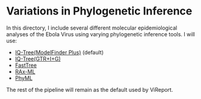 # Variations in Phylogenetic Inference

In this directory, I include several different molecular epidemiological analyses of the Ebola Virus using varying phylogenetic inference tools. I will use:
* [IQ-Tree(ModelFinder Plus)](https://github.com/Cyoung02/ViReport-Ebola/tree/master/PhyloTools/IQTreeMFP) (default)
* [IQ-Tree(GTR+I+G)](https://github.com/Cyoung02/ViReport-Ebola/tree/master/PhyloTools/IQTree)
* [FastTree](https://github.com/Cyoung02/ViReport-Ebola/tree/master/PhyloTools/FastTree)
* [RAx-ML](https://github.com/Cyoung02/ViReport-Ebola/tree/master/PhyloTools/RAxMLNG)
* [PhyML](https://github.com/Cyoung02/ViReport-Ebola/tree/master/PhyloTools/PhyML)

The rest of the pipeline will remain as the default used by ViReport.

